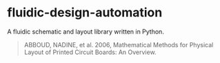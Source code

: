 # fluidic-design-automation
A fluidic schematic and layout library written in Python.

> ABBOUD, NADINE, et al. 2006, Mathematical Methods for Physical Layout of Printed Circuit Boards: An Overview.

